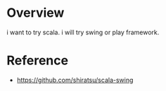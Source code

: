 # Overview
i want to try scala.
i will try swing or play framework.

# Reference
* https://github.com/shiratsu/scala-swing




